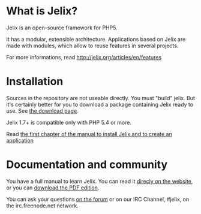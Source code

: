What is Jelix?
==============

Jelix is an open-source framework for PHP5.

It has a modular, extensible architecture. Applications based on Jelix are made with modules,
which allow to reuse features in several projects.

For more informations, read http://jelix.org/articles/en/features

Installation
============

Sources in the repository are not useable directly. You must "build" jelix.
But it's certainly better for you to download a package containing Jelix ready to use.
See [the download page](http://jelix.org/articles/en/download).

Jelix 1.7+ is compatible only with PHP 5.4 or more.

Read [the first chapter of the manual to install Jelix and to create an application](http://docs.jelix.org/en/manual-1.5/getting-started)

Documentation and community
===========================


You have a full manual to learn Jelix. You can read it [direcly on the website](http://docs.jelix.org/en/manual-1.5),
or you can [download the PDF edition](http://download.jelix.org/jelix/documentation/en/manual-jelix-1.5.pdf).

You can ask your questions [on the forum](http://jelix.org/forums/forum/cat/2-english) or
on our IRC Channel, #jelix, on the irc.freenode.net network. 